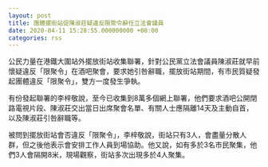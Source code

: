 ```yaml
---
layout: post
title: 團體擺街站促陳淑莊疑違反限聚令辭任立法會議員
date: 2020-04-11 15:28:55.000000000 +08:00
categories: rss
---
```


公民力量在港鐵大圍站外擺放街站收集聯署，針對公民黨立法會議員陳淑莊就早前懷疑違反「限聚令」在酒吧聚會，要求她引咎辭職，擺放街站期間，有市民質疑發起團體違反「限聚令」，雙方一度發生爭執。

有份發起聯署的李梓敬說，至今已收集到8萬多個網上聯署，他們要求酒吧公開閉路電視片段、陳淑莊交出當日出席聚會名單、有關人士應隔離14天及主動自首，以及陳淑莊引咎辭職等。

被問到擺放街站會否違反「限聚令」，李梓敬說，街站只有3人，會盡量分散人群，但之後他表示會安排工作人員到場協助。他又說，如有多於3名市民聚集，他們3人會隔開8米，現場觀察，街站多次出現多於4人聚集。
